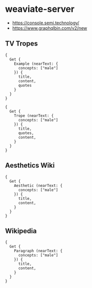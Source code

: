 # weaviate-server

- https://console.semi.technology/
- https://www.graphqlbin.com/v2/new

## TV Tropes

```
{
  Get {
    Example (nearText: {
      concepts: ["male"]
    }) {
      title,
      content,
      quotes
    }
  }
}
```

```
{
  Get {
    Trope (nearText: {
      concepts: ["male"]
    }) {
      title,
      quotes,
      content,
    }
  }
}
```

## Aesthetics Wiki

```
{
  Get {
    Aesthetic (nearText: {
      concepts: ["male"]
    }) {
      title,
      content,
    }
  }
}
```

## Wikipedia

```
{
  Get {
    Paragraph (nearText: {
      concepts: ["male"]
    }) {
      title,
      content,
    }
  }
}
```
